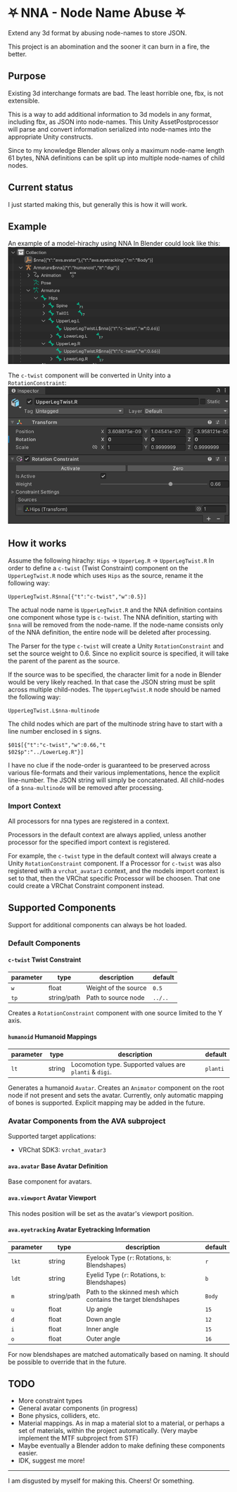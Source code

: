 # ⛧ NNA - Node Name Abuse ⛧
Extend any 3d format by abusing node-names to store JSON.

This project is an abomination and the sooner it can burn in a fire, the better.

## Purpose
Existing 3d interchange formats are bad. The least horrible one, fbx, is not extensible.

This is a way to add additional information to 3d models in any format, including fbx, as JSON into node-names.
This Unity AssetPostprocessor will parse and convert information serialized into node-names into the appropriate Unity constructs.

Since to my knowledge Blender allows only a maximum node-name length 61 bytes, NNA definitions can be split up into multiple node-names of child nodes.

## Current status
I just started making this, but generally this is how it will work.

## Example
An example of a model-hirachy using NNA In Blender could look like this:
![](./Docs/img/blender_armature_hirarchy.png)

The `c-twist` component will be converted in Unity into a `RotationConstraint`:
![](./Docs/img/unity_twist-bone_component.png)

## How it works
Assume the following hirachy: `Hips` → `UpperLeg.R` → `UpperLegTwist.R`
In order to define a `c-twist` (Twist Constraint) component on the `UpperLegTwist.R` node which uses `Hips` as the source, rename it the following way:
```
UpperLegTwist.R$nna[{"t":"c-twist","w":0.5}]
```
The actual node name is `UpperLegTwist.R` and the NNA definition contains one component whose type is `c-twist`.
The NNA definition, starting with `$nna` will be removed from the node-name. If the node-name consists only of the NNA definition, the entire node will be deleted after processing.

The Parser for the type `c-twist` will create a Unity `RotationConstraint` and set the source weight to 0.6.
Since no explicit source is specified, it will take the parent of the parent as the source.

If the source was to be specified, the character limit for a node in Blender would be very likely reached.
In that case the JSON string must be split across multiple child-nodes.
The `UpperLegTwist.R` node should be named the following way:
```
UpperLegTwist.L$nna-multinode
```
The child nodes which are part of the multinode string have to start with a line number enclosed in `$` signs.
```
$01$[{"t":"c-twist","w":0.66,"t
$02$p":"../LowerLeg.R"}]
```
I have no clue if the node-order is guaranteed to be preserved across various file-formats and their various implementations, hence the explicit line-number. The JSON string will simply be concatenated.
All child-nodes of a `$nna-multinode` will be removed after processing.

### Import Context
All processors for nna types are registered in a context.

Processors in the default context are always applied, unless another processor for the specified import context is registered.

For example, the `c-twist` type in the default context will always create a Unity `RotationConstraint` component.
If a Processor for `c-twist` was also registered with a `vrchat_avatar3` context, and the models import context is set to that, then the VRChat specific Processor will be choosen. That one could create a VRChat Constraint component instead.

## Supported Components
Support for additional components can always be hot loaded.

### Default Components

#### `c-twist` **Twist Constraint**
| parameter | type | description | default |
| --- | --- | --- | --- |
| `w` | float | Weight of the source | `0.5` |
| `tp` | string/path | Path to source node | `../..` |

Creates a `RotationConstraint` component with one source limited to the Y axis.

#### `humanoid` **Humanoid Mappings**
| parameter | type | description | default |
| --- | --- | --- | --- |
| `lt` | string | Locomotion type. Supported values are `planti` & `digi`. | `planti` |

Generates a humanoid `Avatar`. Creates an `Animator` component on the root node if not present and sets the avatar.
Currently, only automatic mapping of bones is supported. Explicit mapping may be added in the future.

### Avatar Components from the AVA subproject
Supported target applications:
* VRChat SDK3: `vrchat_avatar3`

#### `ava.avatar` **Base Avatar Definition**
Base component for avatars.

#### `ava.viewport` **Avatar Viewport**
This nodes position will be set as the avatar's viewport position.

#### `ava.eyetracking` **Avatar Eyetracking Information**
| parameter | type | description | default |
| --- | --- | --- | --- |
| `lkt` | string | Eyelook Type (`r`: Rotations, `b`: Blendshapes) | `r` |
| `ldt` | string | Eyelid Type (`r`: Rotations, `b`: Blendshapes) | `b` |
| `m` | string/path | Path to the skinned mesh which contains the target blendshapes | `Body` |
| `u` | float | Up angle | `15` |
| `d` | float | Down angle | `12` |
| `i` | float | Inner angle | `15` |
| `o` | float | Outer angle | `16` |

For now blendshapes are matched automatically based on naming. It should be possible to override that in the future.

## TODO
* More constraint types
* General avatar components (in progress)
* Bone physics, colliders, etc.
* Material mappings. As in map a material slot to a material, or perhaps a set of materials, within the project automatically. (Very maybe implement the MTF subproject from STF)
* Maybe eventually a Blender addon to make defining these components easier.
* IDK, suggest me more!
---
I am disgusted by myself for making this.
Cheers!
Or something.
